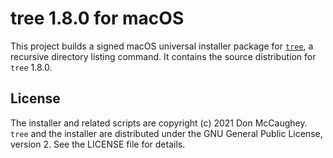 tree 1.8.0 for macOS
====================

This project builds a signed macOS universal installer package for [`tree`][1], 
a recursive directory listing command. It contains the source distribution for 
`tree` 1.8.0.

[1]: http://mama.indstate.edu/users/ice/tree/ "tree"

## License

The installer and related scripts are copyright (c) 2021 Don McCaughey.
`tree` and the installer are distributed under the GNU General Public License, 
version 2. See the LICENSE file for details.

